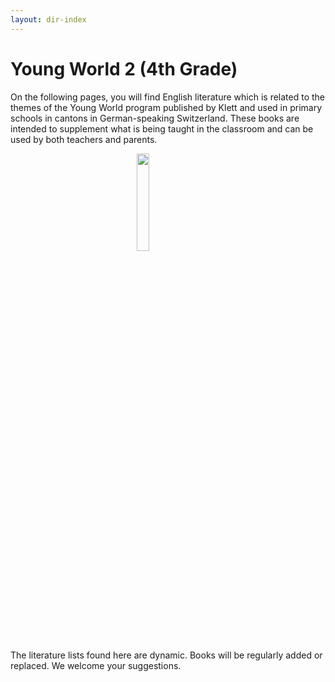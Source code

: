 ```yaml
---
layout: dir-index
---
```


# Young World 2 (4th Grade)

On the following pages, you will find English literature which is related to the themes of the Young World program published by Klett and used in primary schools in cantons in German-speaking Switzerland. These books are intended to supplement what is being taught in the classroom and can be used by both teachers and parents.

<img src="https://i.imgur.com/YBa9We4.png" width="20%" style="display:block;margin-left:auto;margin-right:auto;" />

The literature lists found here are dynamic. Books will be regularly added or replaced. We welcome your suggestions.


<!--stackedit_data:
eyJoaXN0b3J5IjpbLTEwMDU1Njk4MiwtMTY0MzE0MTUwNiwtMT
MzNjU0OTE1M119
-->